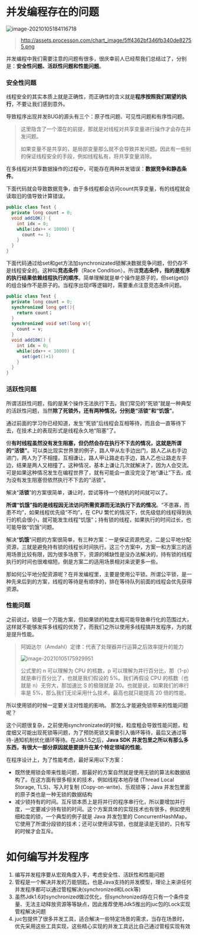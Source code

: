 # 并发编程存在的问题

![image-20210105184116718](http://rocks526.top/lzx/image-20210105184116718.png)

> http://assets.processon.com/chart_image/5ff4362bf346fb340de82755.png

并发编程中我们需要注意的问题有很多，很庆幸前人已经帮我们总结过了，分别是：**安全性问题、活跃性问题和性能问题**。

### 安全性问题

线程安全的其实本质上就是正确性，而正确性的含义就是**程序按照我们期望的执行**，不要让我们感到意外。

导致程序出现并发BUG的源头有三个：原子性问题、可见性问题和有序性问题。

> 这里隐含了一个潜在的前提，那就是对线程对共享变量进行操作才会存在并发问题。
>
> 如果变量不是共享的，是局部变量那么就不会导致并发问题。因此有一些别的保证线程安全的手段，例如线程私有，将共享变量消除。

在多线程对共享数据操作的过程中，可能存在两种并发错误：**数据竞争和静态条件**。

下面代码就会导致数据竞争，由于多线程都会访问count共享变量，有的线程就会读取旧的值导致计算错误。

```java
public class Test {
  private long count = 0;
  void add10K() {
    int idx = 0;
    while(idx++ < 10000) {
      count += 1;
    }
  }
}
```

下面代码通过给set和get方法加synchronizated锁解决数据竞争问题，但仍存不是线程安全的。这种叫**竞态条件**（Race Condition）。所谓**竞态条件，指的是程序的执行结果依赖线程执行的顺序**。简单理解就是单个操作是原子的，但set(get())的组合操作不是原子的。当程序出现if等逻辑时，需要重点注意竞态条件问题。

```java
public class Test {
  private long count = 0;
  synchronized long get(){
    return count；
  }
  synchronized void set(long v){
    count = v;
  } 
  void add10K() {
    int idx = 0;
    while(idx++ < 10000) {
      set(get()+1)      
    }
  }
}
```

### 活跃性问题

所谓活跃性问题，指的是某个操作无法执行下去。我们常见的“死锁”就是一种典型的活跃性问题，当然**除了死锁外，还有两种情况，分别是“活锁”和“饥饿”**。

通过前面的学习你已经知道，发生“死锁”后线程会互相等待，而且会一直等待下去，在技术上的表现形式是线程永久地“阻塞”了。

但**有时线程虽然没有发生阻塞，但仍然会存在执行不下去的情况，这就是所谓的“活锁”**。可以类比现实世界里的例子，路人甲从左手边出门，路人乙从右手边进门，两人为了不相撞，互相谦让，路人甲让路走右手边，路人乙也让路走左手边，结果是两人又相撞了。这种情况，基本上谦让几次就解决了，因为人会交流。可是如果这种情况发生在编程世界了，就有可能会一直没完没了地“谦让”下去，成为没有发生阻塞但依然执行不下去的“活锁”。

解决“**活锁**”的方案很简单，谦让时，尝试等待一个随机的时间就可以了。

**所谓“饥饿”指的是线程因无法访问所需资源而无法执行下去的情况**。“不患寡，而患不均”，如果线程优先级“不均”，在 CPU 繁忙的情况下，优先级低的线程得到执行的机会很小，就可能发生线程“饥饿”；持有锁的线程，如果执行的时间过长，也可能导致“饥饿”问题。

解决“**饥饿**”问题的方案很简单，有三种方案：一是保证资源充足，二是公平地分配资源，三就是避免持有锁的线程长时间执行。这三个方案中，方案一和方案三的适用场景比较有限，因为很多场景下，资源的稀缺性是没办法解决的，持有锁的线程执行的时间也很难缩短。倒是方案二的适用场景相对来说更多一些。

那如何公平地分配资源呢？在并发编程里，主要是使用公平锁。所谓公平锁，是一种先来后到的方案，线程的等待是有顺序的，排在等待队列前面的线程会优先获得资源。

### 性能问题

之前说过，锁是一个万能方案，但如果锁的粒度太粗可能导致串行化的范围过大，这样就不能够发挥多线程的优势了，而我们之所以使用多线程搞并发程序，为的就是提升性能。

> 阿姆达尔（Amdahl）定律：代表了处理器并行运算之后效率提升的能力
>
> ![image-20210105175929951](http://rocks526.top/lzx/image-20210105175929951.png)
>
> 公式里的 n 可以理解为 CPU 的核数，p 可以理解为并行百分比，那（1-p）就是串行百分比了，也就是我们假设的 5%。我们再假设 CPU 的核数（也就是 n）无穷大，那加速比 S 的极限就是 20。也就是说，如果我们的串行率是 5%，那么我们无论采用什么技术，最高也就只能提高 20 倍的性能。

所以使用锁的时候一定要关注对性能的影响。 那怎么才能避免锁带来的性能问题呢？

这个问题很复杂，之前使用synchronizated的时候，粒度粗会导致性能问题，粒度细又可能出现死锁等问题，为了预防死锁又需要引入循环等待，最后又通过等待-通知机制优化循环等待。在Jdk1.5之后，**Java SDK 并发包里之所以有那么多东西，有很大一部分原因就是要提升在某个特定领域的性能**。

在程序设计上，为了性能考虑，最好采用以下方案：

- 既然使用锁会带来性能问题，那最好的方案自然就是使用无锁的算法和数据结构了。在这方面有很多相关的技术，例如线程本地存储 (Thread Local Storage, TLS)、写入时复制 (Copy-on-write)、乐观锁等；Java 并发包里面的原子类也是一种无锁的数据结构
- 减少锁持有的时间。互斥锁本质上是将并行的程序串行化，所以要增加并行度，一定要减少持有锁的时间。这个方案具体的实现技术也有很多，例如使用细粒度的锁，一个典型的例子就是 Java 并发包里的 ConcurrentHashMap，它使用了所谓分段锁的技术；还可以使用读写锁，也就是读是无锁的，只有写的时候才会互斥。

# 如何编写并发程序

1. 编写并发程序要从宏观角度入手，考虑安全性、活跃性和性能问题
2. 管程是一个解决并发的万能钥匙，也是Java支持的并发模型，理论上来讲任何并发程序都可以通过管程解决(synchronized和Lock等)
3. 虽然Jdk1.6对synchronized做过优化，但synchronized存在只有一个条件变量、无法主动释放资源等等缺点，因此推荐使用Jdk5推出的juc包的Lock实现管程解决问题
4. juc包提供了很多并发工具，适合解决一些特定场景的需求，当存在场景时，优先采用这些工具实现，这些精心实现的并发工具远比自己通过管程实现有效

